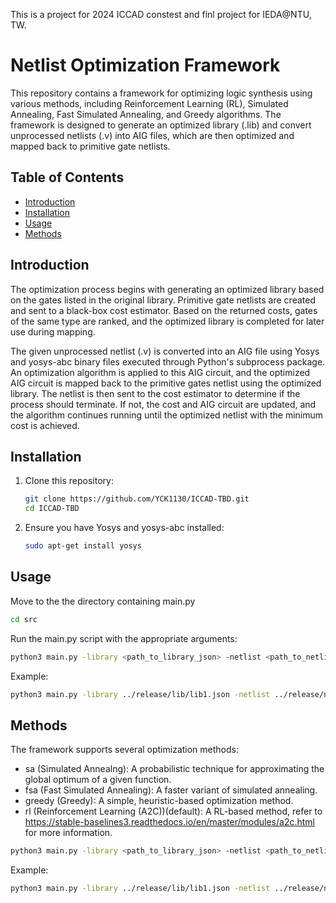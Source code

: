 This is a project for 2024 ICCAD constest and finl project for IEDA@NTU, TW.

# Netlist Optimization Framework

This repository contains a framework for optimizing logic synthesis using various methods, including Reinforcement Learning (RL), Simulated Annealing, Fast Simulated Annealing, and Greedy algorithms. The framework is designed to generate an optimized library (.lib) and convert unprocessed netlists (.v) into AIG files, which are then optimized and mapped back to primitive gate netlists.

## Table of Contents

- [Introduction](#introduction)
- [Installation](#installation)
- [Usage](#usage)
- [Methods](#methods)

## Introduction

The optimization process begins with generating an optimized library based on the gates listed in the original library. Primitive gate netlists are created and sent to a black-box cost estimator. Based on the returned costs, gates of the same type are ranked, and the optimized library is completed for later use during mapping.

The given unprocessed netlist (.v) is converted into an AIG file using Yosys and yosys-abc binary files executed through Python's subprocess package. An optimization algorithm is applied to this AIG circuit, and the optimized AIG circuit is mapped back to the primitive gates netlist using the optimized library. The netlist is then sent to the cost estimator to determine if the process should terminate. If not, the cost and AIG circuit are updated, and the algorithm continues running until the optimized netlist with the minimum cost is achieved.

## Installation

1. Clone this repository:
   ```sh
   git clone https://github.com/YCK1130/ICCAD-TBD.git
   cd ICCAD-TBD
2.	Ensure you have Yosys and yosys-abc installed:
    ```sh
    sudo apt-get install yosys
## Usage
Move to the the directory containing main.py
```sh 
cd src
```
Run the main.py script with the appropriate arguments:
```sh 
python3 main.py -library <path_to_library_json> -netlist <path_to_netlist_v> -cost_function <path_to_cost_function> -output <path_to_output_netlist_v>
```
Example:
```sh
python3 main.py -library ../release/lib/lib1.json -netlist ../release/netlists/design1.v -cost_function ../release/cost_estimators/cost_estimator_1 -output design_optimized.v
```
## Methods

The framework supports several optimization methods:

- sa (Simulated Annealng): A probabilistic technique for approximating the global optimum of a given function.
- fsa (Fast Simulated Annealing): A faster variant of simulated annealing.
- greedy (Greedy): A simple, heuristic-based optimization method.
- rl (Reinforcement Learning (A2C))(default): A RL-based method, refer to https://stable-baselines3.readthedocs.io/en/master/modules/a2c.html for more information.

```sh 
python3 main.py -library <path_to_library_json> -netlist <path_to_netlist_v> -cost_function <path_to_cost_function> -output <path_to_output_netlist_v> --method <method>
```
Example:
```sh
python3 main.py -library ../release/lib/lib1.json -netlist ../release/netlists/design1.v -cost_function ../release/cost_estimators/cost_estimator_1 -output design_optimized.v --method sa
```

